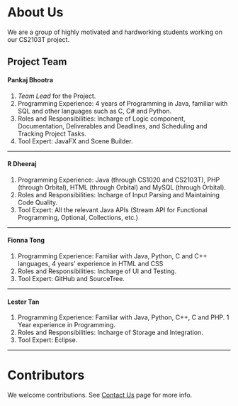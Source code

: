 # About Us

We are a group of highly motivated and hardworking students working on our CS2103T project.

## Project Team

#### Pankaj Bhootra

1. *Team Lead* for the Project.
2. Programming Experience: 4 years of Programming in Java, familiar with SQL and other languages such as C, C# and Python.
3. Roles and Responsibilities: Incharge of Logic component, Documentation, Deliverables and Deadlines, and Scheduling and Tracking Project Tasks.
4. Tool Expert: JavaFX and Scene Builder.

-----

#### R Dheeraj

1. Programming Experience: Java (through CS1020 and CS2103T), PHP (through Orbital), HTML (through Orbital) and MySQL (through Orbital).
2. Roles and Responsibilities: Incharge of Input Parsing and Maintaining Code Quality.
3. Tool Expert: All the relevant Java APIs (Stream API for Functional Programming, Optional, Collections, etc.)

-----

#### Fionna Tong

1. Programming Experience: Familiar with Java, Python, C and C++ languages, 4 years' experience in HTML and CSS
2. Roles and Responsibilities: Incharge of UI and Testing.
3. Tool Expert: GitHub and SourceTree.

-----

#### Lester Tan

1. Programming Experience: Familiar with Java, Python, C++, C and PHP. 1 Year experience in Programming.
2. Roles and Responsibilities: Incharge of Storage and Integration.
3. Tool Expert: Eclipse.

 -----

# Contributors

We welcome contributions. See [Contact Us](ContactUs.md) page for more info.
